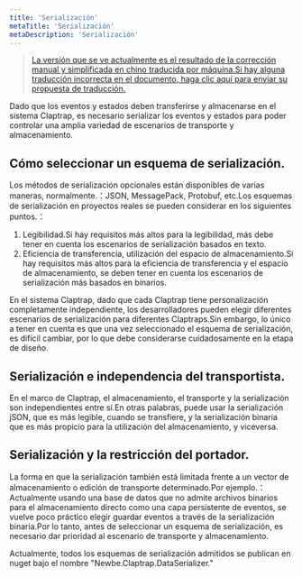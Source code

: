 ```yaml
---
title: 'Serialización'
metaTitle: 'Serialización'
metaDescription: 'Serialización'
---
```


> [La versión que se ve actualmente es el resultado de la corrección manual y simplificada en chino traducida por máquina.Si hay alguna traducción incorrecta en el documento, haga clic aquí para enviar su propuesta de traducción.](https://crwd.in/newbeclaptrap)

Dado que los eventos y estados deben transferirse y almacenarse en el sistema Claptrap, es necesario serializar los eventos y estados para poder controlar una amplia variedad de escenarios de transporte y almacenamiento.

## Cómo seleccionar un esquema de serialización.

Los métodos de serialización opcionales están disponibles de varias maneras, normalmente.：JSON, MessagePack, Protobuf, etc.Los esquemas de serialización en proyectos reales se pueden considerar en los siguientes puntos.：

1. Legibilidad.Si hay requisitos más altos para la legibilidad, más debe tener en cuenta los escenarios de serialización basados en texto.
2. Eficiencia de transferencia, utilización del espacio de almacenamiento.Si hay requisitos más altos para la eficiencia de transferencia y el espacio de almacenamiento, se deben tener en cuenta los escenarios de serialización más basados en binarios.

En el sistema Claptrap, dado que cada Claptrap tiene personalización completamente independiente, los desarrolladores pueden elegir diferentes escenarios de serialización para diferentes Claptraps.Sin embargo, lo único a tener en cuenta es que una vez seleccionado el esquema de serialización, es difícil cambiar, por lo que debe considerarse cuidadosamente en la etapa de diseño.

## Serialización e independencia del transportista.

En el marco de Claptrap, el almacenamiento, el transporte y la serialización son independientes entre sí.En otras palabras, puede usar la serialización jSON, que es más legible, cuando se transfiere, y la serialización binaria que es más propicio para la utilización del almacenamiento, y viceversa.

## Serialización y la restricción del portador.

La forma en que la serialización también está limitada frente a un vector de almacenamiento o edición de transporte determinado.Por ejemplo.：Actualmente usando una base de datos que no admite archivos binarios para el almacenamiento directo como una capa persistente de eventos, se vuelve poco práctico elegir guardar eventos a través de la serialización binaria.Por lo tanto, antes de seleccionar un esquema de serialización, es necesario dar prioridad al escenario de transporte y almacenamiento.

Actualmente, todos los esquemas de serialización admitidos se publican en nuget bajo el nombre "Newbe.Claptrap.DataSerializer."
